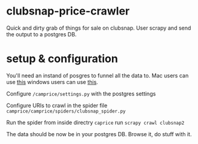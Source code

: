 # clubsnap-price-crawler
Quick and dirty grab of things for sale on clubsnap. User scrapy and send the output to a postgres DB.

# setup & configuration
You'll need an instand of posgres to funnel all the data to. Mac users can use [this](http://postgresapp.com/) windows users can use [this](https://www.postgresql.org/download/windows/).

Configure ```/camprice/settings.py``` with the postgres settings

Configure URIs to crawl in the spider file ```camprice/camprice/spiders/clubsnap_spider.py```

Run the spider from inside directry ```caprice``` run ```scrapy crawl clubsnap2```

The data should be now be in your postgres DB. Browse it, do stuff with it.
